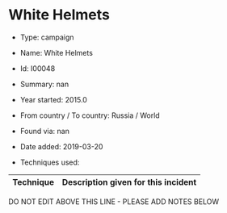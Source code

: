 # White Helmets

* Type: campaign

* Name: White Helmets

* Id: I00048

* Summary: nan

* Year started: 2015.0

* From country / To country: Russia / World

* Found via: nan

* Date added: 2019-03-20

* Techniques used: 

| Technique | Description given for this incident |
| --------- | ------------------------- |

DO NOT EDIT ABOVE THIS LINE - PLEASE ADD NOTES BELOW